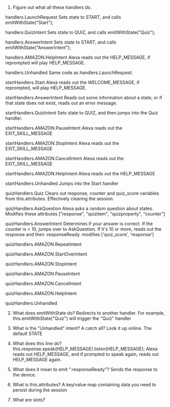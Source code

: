 1) Figure out what all these handlers do.

handlers.LaunchRequest
    Sets state to START, and calls emitWithState("Start");

handlers.QuizIntent
    Sets state to QUIZ, and calls emitWithState("Quiz");

handlers.AnswerIntent
    Sets state to START, and calls emitWithState("AnswerIntent");

handlers.AMAZON.HelpIntent
    Alexa reads out the HELP_MESSAGE, if reprompted will play HELP_MESSAGE.

handlers.Unhandled
    Same code as handlers.LaunchRequest.

startHandlers.Start
    Alexa reads out the WELCOME_MESSAGE, if reprompted, will play HELP_MESSAGE.

startHandlers.AnswerIntent
    Reads out some information about a state, or if that state does not exist, reads out an error message.

startHandlers.QuizIntent
    Sets state to QUIZ, and then jumps into the Quiz handler.

startHandlers.AMAZON.PauseIntent
    Alexa reads out the EXIT_SKILL_MESSAGE

startHandlers.AMAZON.StopIntent
    Alexa reads out the EXIT_SKILL_MESSAGE

startHandlers.AMAZON.CancelIntent
    Alexa reads out the EXIT_SKILL_MESSAGE

startHandlers.AMAZON.HelpIntent
    Alexa reads out the HELP_MESSAGE

startHandlers.Unhandled
    Jumps into the Start handler

quizHandlers.Quiz
    Clears out response, counter and quiz_score variables from this.attributes. Effectively clearing the session.

quizHandlers.AskQuestion
    Alexa asks a random question about states. Modifies these attributes ["response", "quizitem", "quizproperty", "counter"]

quizHandlers.AnswerIntent
    Determines if your answer is correct. If the counter is < 10, jumps over to AskQuestion. If it's 10 or more, reads out the response and then :responseReady. modifies ['quiz_score', 'response']

quizHandlers.AMAZON.RepeatIntent


quizHandlers.AMAZON.StartOverIntent


quizHandlers.AMAZON.StopIntent


quizHandlers.AMAZON.PauseIntent


quizHandlers.AMAZON.CancelIntent


quizHandlers.AMAZON.HelpIntent


quizHandlers.Unhandled



2) What does emitWithState do?
    Redirects to another handler. For example, this.emitWithState("Quiz") will trigger the "Quiz" handler

3) What is the "Unhandled" intent? A catch all? Look it up online.
    The default STATE

4) What does this line do? this.response.speak(HELP_MESSAGE).listen(HELP_MESSAGE);
    Alexa reads out HELP_MESSAGE, and if prompted to speak again, reads out HELP_MESSAGE again.

5) What does it mean to emit ":responseReady"?
    Sends the response to the device.

6) What is this.attributes?
    A key/value map containing data you need to persist during the session

7) What are slots?


